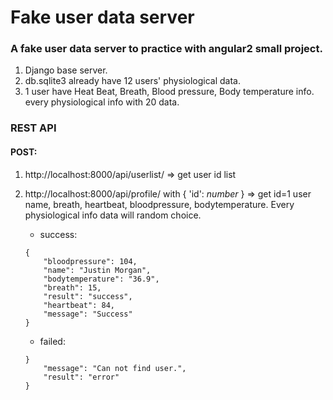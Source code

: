 # Fake user data server

### A fake user data server to practice with angular2 small project.

1. Django base server.
2. db.sqlite3 already have 12 users' physiological data.
3. 1 user have Heat Beat, Breath, Blood pressure, Body temperature info. every physiological info with 20 data.

### REST API

#### POST:
1. http://localhost:8000/api/userlist/  => get user id list
2. http://localhost:8000/api/profile/ with { 'id': _number_ } => get id=1 user name, breath, heartbeat, bloodpressure, bodytemperature. Every physiological info data will random choice.
    - success:
    ```
    {
        "bloodpressure": 104,
        "name": "Justin Morgan",
        "bodytemperature": "36.9",
        "breath": 15,
        "result": "success",
        "heartbeat": 84,
        "message": "Success"
    }
    ```

    - failed:
    ```
    }
        "message": "Can not find user.",
        "result": "error"
    }
    ```

